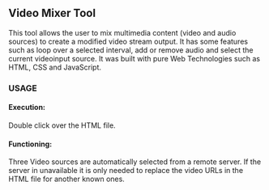 Video Mixer Tool
---

This tool allows the user to mix multimedia content (video and audio sources) to create a modified video stream output. It has some features such as loop over a selected interval, add or remove audio and select the current videoinput source. It was built with pure Web Technologies such as HTML, CSS and JavaScript.

### USAGE

#### Execution:

Double click over the HTML file.

#### Functioning:

Three Video sources are automatically selected from a remote server. If the server in unavailable it is only needed to replace the video URLs in the HTML file for another known ones.
